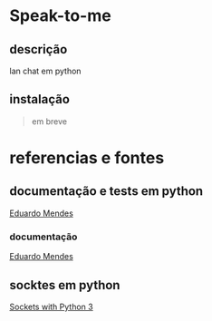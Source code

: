 # Speak-to-me
## descrição
lan chat em python

## instalação
> em breve

# referencias e fontes
## documentação e tests em python
[Eduardo Mendes](https://www.youtube.com/user/mendesesduardo/videos)
### documentação
[Eduardo Mendes](https://www.youtube.com/watch?v=rX8MRsN1N-U)
## socktes em python
[Sockets with Python 3](https://www.youtube.com/playlist?list=PLQVvvaa0QuDdzLB_0JSTTcl8E8jsJLhR5)